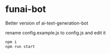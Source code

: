 # funai-bot
Better version of ai-text-generation-bot

rename config.example.js to config.js and edit it

```bash
npm i
npm run start
```